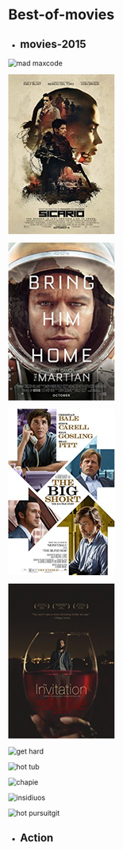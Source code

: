 # Best-of-movies 
+  ## movies-2015



![mad maxcode](https://upload.wikimedia.org/wikipedia/en/6/6e/Mad_Max_Fury_Road.jpg)


  ![Shawshank](https://github.com/vesche/movies/raw/master/images/Sicario_2015.jpg)


  ![Martian](https://github.com/vesche/movies/raw/master/images/The_Martian_2015.jpg)

  ![Big short](https://github.com/vesche/movies/raw/master/images/The_Big_Short_2015.jpg)

  ![invitation](https://github.com/vesche/movies/raw/master/images/The_Invitation_2015.jpg)

  ![get hard](https://upload.wikimedia.org/wikipedia/en/thumb/3/38/Get_Hard_film_poster.png/220px-Get_Hard_film_poster.png)

  ![hot tub](https://upload.wikimedia.org/wikipedia/en/thumb/5/55/HotTubTimeMachine2_poster.jpg/220px-HotTubTimeMachine2_poster.jpg)

  ![chapie](https://upload.wikimedia.org/wikipedia/en/thumb/7/71/Chappie_poster.jpg/220px-Chappie_poster.jpg)

  ![insidiuos](https://upload.wikimedia.org/wikipedia/en/thumb/0/06/Insidious_%E2%80%93_Chapter_3_%28film_poster%29.png/220px-Insidious_%E2%80%93_Chapter_3_%28film_poster%29.png)

  ![hot pursuitgit](https://upload.wikimedia.org/wikipedia/en/thumb/a/aa/Hot_Pursuit_2015_poster.jpg/220px-Hot_Pursuit_2015_poster.jpg)

  + ## Action



  



  